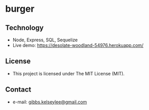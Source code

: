 # burger

## Technology
* Node, Express, SQL, Sequelize
* Live demo: https://desolate-woodland-54976.herokuapp.com/

## License 
* This project is licensed under The MIT License (MIT).

## Contact
* e-mail: gibbs.kelseylee@gmail.com
